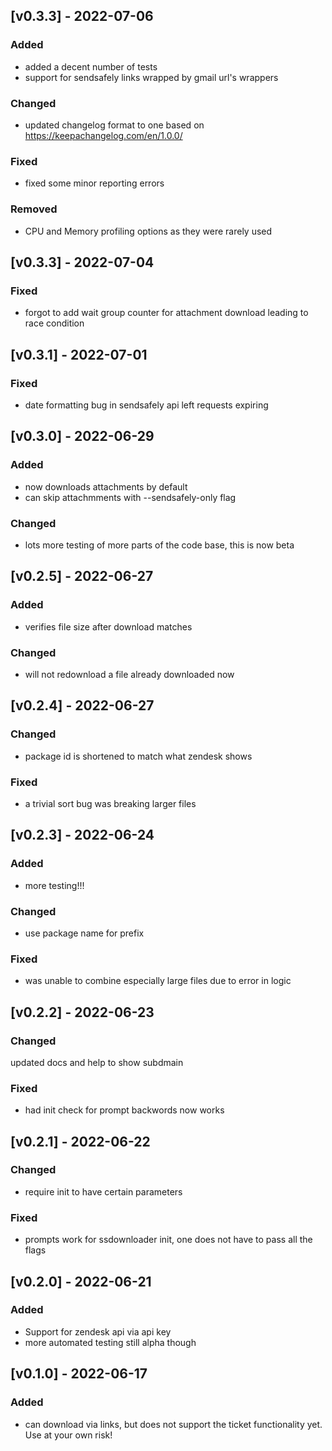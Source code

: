 ## [v0.3.3] - 2022-07-06
### Added
- added a decent number of tests
- support for sendsafely links wrapped by gmail url's wrappers
### Changed
- updated changelog format to one based on https://keepachangelog.com/en/1.0.0/
### Fixed
- fixed some minor reporting errors
### Removed
- CPU and Memory profiling options as they were rarely used

## [v0.3.3] - 2022-07-04
### Fixed
- forgot to add wait group counter for attachment download leading to race condition

## [v0.3.1] - 2022-07-01
### Fixed
- date formatting bug in sendsafely api left requests expiring

## [v0.3.0] - 2022-06-29
### Added
- now downloads attachments by default
- can skip attachmments with --sendsafely-only flag
### Changed
- lots more testing of more parts of the code base, this is now beta

## [v0.2.5] - 2022-06-27
### Added
- verifies file size after download matches
### Changed
- will not redownload a file already downloaded now

## [v0.2.4] - 2022-06-27
### Changed
- package id is shortened to match what zendesk shows
### Fixed
- a trivial sort bug was breaking larger files

## [v0.2.3] - 2022-06-24
### Added
- more testing!!!
### Changed
- use package name for prefix
### Fixed
- was unable to combine especially large files due to error in logic

## [v0.2.2] - 2022-06-23
### Changed
 updated docs and help to show subdmain
### Fixed
- had init check for prompt backwords now works

## [v0.2.1] - 2022-06-22
### Changed
- require init to have certain parameters
### Fixed
- prompts work for ssdownloader init, one does not have to pass all the flags

## [v0.2.0] - 2022-06-21
### Added
- Support for zendesk api via api key
- more automated testing still alpha though

## [v0.1.0] - 2022-06-17
### Added
- can download via links, but does not support the ticket functionality yet. Use at your own risk!
